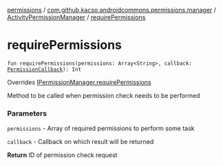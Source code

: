 [permissions](../../index.md) / [com.github.kacso.androidcommons.permissions.manager](../index.md) / [ActivityPermissionManager](index.md) / [requirePermissions](.)

# requirePermissions

`fun requirePermissions(permissions: Array<String>, callback: `[`PermissionCallback`](../../com.github.kacso.androidcommons.permissions.callbacks/-permission-callback/index.md)`): Int`

Overrides [IPermissionManager.requirePermissions](../-i-permission-manager/require-permissions.md)

Method to be called when permission check needs to be performed

### Parameters

`permissions` - Array of required permissions to perform some task

`callback` - Callback on which result will be returned

**Return**
ID of permission check request

